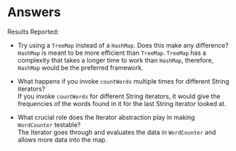 # Answers
Results Reported:  

- Try using a `TreeMap` instead of a `HashMap`. Does this make any difference?  
`HashMap` is meant to be more efficient than `TreeMap`. `TreeMap` has a complexity that takes a longer time to work
than `HashMap`, therefore, `HashMap` would be the preferred framework. 

- What happens if you invoke `countWords` multiple times for different String iterators?  
If you invoke `countWords` for different String iterators, it would give the frequencies of the words found in it
for the last String iterator looked at. 

- What crucial role does the Iterator abstraction play in making `WordCounter` testable?  
The Iterator goes through and evaluates the data in `WordCounter` and allows more data into the map.